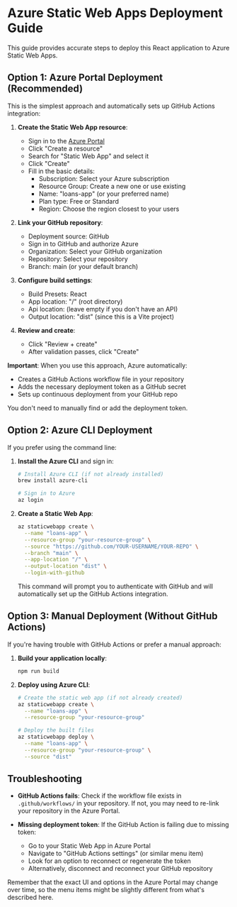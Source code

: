 # Azure Static Web Apps Deployment Guide

This guide provides accurate steps to deploy this React application to Azure Static Web Apps.

## Option 1: Azure Portal Deployment (Recommended)

This is the simplest approach and automatically sets up GitHub Actions integration:

1. **Create the Static Web App resource**:
   - Sign in to the [Azure Portal](https://portal.azure.com/)
   - Click "Create a resource"
   - Search for "Static Web App" and select it
   - Click "Create"
   - Fill in the basic details:
     - Subscription: Select your Azure subscription
     - Resource Group: Create a new one or use existing
     - Name: "loans-app" (or your preferred name)
     - Plan type: Free or Standard
     - Region: Choose the region closest to your users

2. **Link your GitHub repository**:
   - Deployment source: GitHub
   - Sign in to GitHub and authorize Azure
   - Organization: Select your GitHub organization
   - Repository: Select your repository
   - Branch: main (or your default branch)

3. **Configure build settings**:
   - Build Presets: React
   - App location: "/" (root directory)
   - Api location: (leave empty if you don't have an API)
   - Output location: "dist" (since this is a Vite project)

4. **Review and create**:
   - Click "Review + create"
   - After validation passes, click "Create"

**Important**: When you use this approach, Azure automatically:
- Creates a GitHub Actions workflow file in your repository
- Adds the necessary deployment token as a GitHub secret
- Sets up continuous deployment from your GitHub repo

You don't need to manually find or add the deployment token.

## Option 2: Azure CLI Deployment

If you prefer using the command line:

1. **Install the Azure CLI** and sign in:
   ```bash
   # Install Azure CLI (if not already installed)
   brew install azure-cli

   # Sign in to Azure
   az login
   ```

2. **Create a Static Web App**:
   ```bash
   az staticwebapp create \
     --name "loans-app" \
     --resource-group "your-resource-group" \
     --source "https://github.com/YOUR-USERNAME/YOUR-REPO" \
     --branch "main" \
     --app-location "/" \
     --output-location "dist" \
     --login-with-github
   ```

   This command will prompt you to authenticate with GitHub and will automatically set up the GitHub Actions integration.

## Option 3: Manual Deployment (Without GitHub Actions)

If you're having trouble with GitHub Actions or prefer a manual approach:

1. **Build your application locally**:
   ```bash
   npm run build
   ```

2. **Deploy using Azure CLI**:
   ```bash
   # Create the static web app (if not already created)
   az staticwebapp create \
     --name "loans-app" \
     --resource-group "your-resource-group"

   # Deploy the built files
   az staticwebapp deploy \
     --name "loans-app" \
     --resource-group "your-resource-group" \
     --source "dist"
   ```

## Troubleshooting

- **GitHub Actions fails**: Check if the workflow file exists in `.github/workflows/` in your repository. If not, you may need to re-link your repository in the Azure Portal.

- **Missing deployment token**: If the GitHub Action is failing due to missing token:
  - Go to your Static Web App in Azure Portal
  - Navigate to "GitHub Actions settings" (or similar menu item)
  - Look for an option to reconnect or regenerate the token
  - Alternatively, disconnect and reconnect your GitHub repository

Remember that the exact UI and options in the Azure Portal may change over time, so the menu items might be slightly different from what's described here.